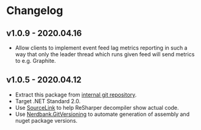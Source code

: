 # Changelog

## v1.0.9 - 2020.04.16
- Allow clients to implement event feed lag metrics reporting in such a way 
  that only the leader thread which runs given feed will send metrics to e.g. Graphite.

## v1.0.5 - 2020.04.12
- Extract this package from [internal git repository](https://git.skbkontur.ru/edi/edi/tree/c600d6072e243a4302a73bacc5629f560fd25779/Core/EventFeeds).
- Target .NET Standard 2.0.
- Use [SourceLink](https://github.com/dotnet/sourcelink) to help ReSharper decompiler show actual code.
- Use [Nerdbank.GitVersioning](https://github.com/AArnott/Nerdbank.GitVersioning) to automate generation of assembly and nuget package versions.
